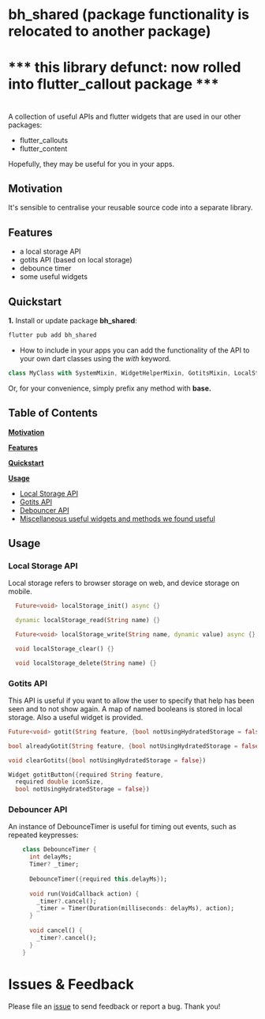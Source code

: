 <!-- This file uses generated code. Visit https://pub.dev/packages/readme_helper for usage information. -->
# bh_shared (package functionality is relocated to another package)

# *** this library defunct: now rolled into flutter_callout package ***
#
#

<!-- #include 1.readme-intro.md -->
A collection of useful APIs and flutter widgets that are used in our other packages:

- flutter_callouts
- flutter_content

Hopefully, they may be useful for you in your apps.
<!-- // end of #include -->

<!-- #include readme-motivation.md -->
## Motivation

It's sensible to centralise your reusable source code into a separate library.
<!-- // end of #include -->

<!-- #include readme-features.md -->
## Features
- a local storage API
- gotits API (based on local storage)
- debounce timer
- some useful widgets
<!-- // end of #include -->

<!-- #include readme-quickstart.md -->
## Quickstart

**1.** Install or update package **bh_shared**:
```bash
flutter pub add bh_shared
```

- How to include in your apps
  you can add the functionality of the API to your own dart classes using the *with* keyword.

```dart
class MyClass with SystemMixin, WidgetHelperMixin, GotitsMixin, LocalStorageMixin, CanvasMixin {}
```
Or, for your convenience, simply prefix any method with __base.__
<!-- // end of #include -->

<!-- #toc -->
## Table of Contents

[**Motivation**](#motivation)

[**Features**](#features)

[**Quickstart**](#quickstart)

[**Usage**](#usage)
- [Local Storage API](#local-storage-api)
- [Gotits API](#gotits-api)
- [Debouncer API](#debouncer-api)
- [Miscellaneous useful widgets and methods we found useful](#miscellaneous-useful-widgets-and-methods-we-found-useful)
<!-- // end of #toc -->

<!-- #include readme-usage.md -->
## Usage
### Local Storage API

Local storage refers to browser storage on web, and device storage on mobile.

```dart
  Future<void> localStorage_init() async {}

  dynamic localStorage_read(String name) {}

  Future<void> localStorage_write(String name, dynamic value) async {}

  void localStorage_clear() {}

  void localStorage_delete(String name) {}
```

### Gotits API

This API is useful if you want to allow the user to specify that help has been seen and to not show again.
A map of named booleans is stored in local storage.
Also a useful widget is provided.

```dart
Future<void> gotit(String feature, {bool notUsingHydratedStorage = false})

bool alreadyGotit(String feature, {bool notUsingHydratedStorage = false})

void clearGotits({bool notUsingHydratedStorage = false})

Widget gotitButton({required String feature,
  required double iconSize,
  bool notUsingHydratedStorage = false})
```

### Debouncer API

An instance of DebounceTimer is useful for timing out events, such as repeated keypresses:

```dart
    class DebounceTimer {
      int delayMs;
      Timer? _timer;
    
      DebounceTimer({required this.delayMs});
    
      void run(VoidCallback action) {
        _timer?.cancel();
        _timer = Timer(Duration(milliseconds: delayMs), action);
      }
    
      void cancel() {
        _timer?.cancel();
      }
    }
```

# Issues & Feedback
Please file an [issue](https://github.com/biancashouse/bh_shared/issues) to send feedback or report a bug. Thank you!
